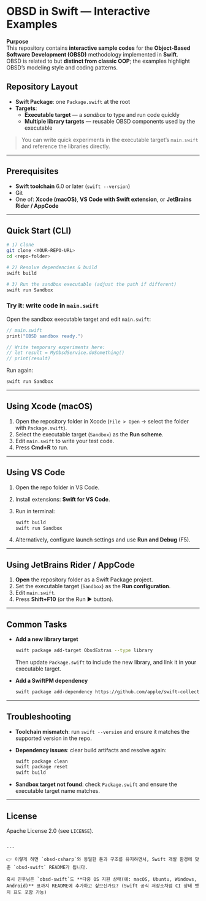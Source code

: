 # OBSD in Swift — Interactive Examples

**Purpose**  
This repository contains **interactive sample codes** for the **Object-Based Software Development (OBSD)** methodology implemented in **Swift**.  
OBSD is related to but **distinct from classic OOP**; the examples highlight OBSD’s modeling style and coding patterns.

## Repository Layout
- **Swift Package**: one `Package.swift` at the root
- **Targets**:  
  - **Executable target** — a *sandbox* to type and run code quickly  
  - **Multiple library targets** — reusable OBSD components used by the executable

> You can write quick experiments in the executable target’s `main.swift` and reference the libraries directly.

---

## Prerequisites
- **Swift toolchain** 6.0 or later (`swift --version`)
- Git
- One of: **Xcode (macOS)**, **VS Code with Swift extension**, or **JetBrains Rider / AppCode**

---

## Quick Start (CLI)
```bash
# 1) Clone
git clone <YOUR-REPO-URL>
cd <repo-folder>

# 2) Resolve dependencies & build
swift build

# 3) Run the sandbox executable (adjust the path if different)
swift run Sandbox
````

### Try it: write code in `main.swift`

Open the sandbox executable target and edit `main.swift`:

```swift
// main.swift
print("OBSD sandbox ready.")

// Write temporary experiments here:
// let result = MyObsdService.doSomething()
// print(result)
```

Run again:

```bash
swift run Sandbox
```

---

## Using Xcode (macOS)

1. Open the repository folder in Xcode (`File > Open` → select the folder with `Package.swift`).
2. Select the executable target (`Sandbox`) as the **Run scheme**.
3. Edit `main.swift` to write your test code.
4. Press **Cmd+R** to run.

---

## Using VS Code

1. Open the repo folder in VS Code.
2. Install extensions: **Swift for VS Code**.
3. Run in terminal:

   ```bash
   swift build
   swift run Sandbox
   ```
4. Alternatively, configure launch settings and use **Run and Debug** (F5).

---

## Using JetBrains Rider / AppCode

1. **Open** the repository folder as a Swift Package project.
2. Set the executable target (`Sandbox`) as the **Run configuration**.
3. Edit `main.swift`.
4. Press **Shift+F10** (or the Run ▶ button).

---

## Common Tasks

* **Add a new library target**

  ```bash
  swift package add-target ObsdExtras --type library
  ```

  Then update `Package.swift` to include the new library, and link it in your executable target.

* **Add a SwiftPM dependency**

  ```bash
  swift package add-dependency https://github.com/apple/swift-collections.git
  ```

---

## Troubleshooting

* **Toolchain mismatch**: run `swift --version` and ensure it matches the supported version in the repo.
* **Dependency issues**: clear build artifacts and resolve again:

  ```bash
  swift package clean
  swift package reset
  swift build
  ```
* **Sandbox target not found**: check `Package.swift` and ensure the executable target name matches.

---

## License

Apache License 2.0 (see `LICENSE`).

```

---

👉 이렇게 하면 `obsd-csharp`와 동일한 톤과 구조를 유지하면서, Swift 개발 환경에 맞춘 `obsd-swift` README가 됩니다.  

혹시 민우님은 `obsd-swift`도 **다중 OS 지원 상태(예: macOS, Ubuntu, Windows, Android)** 표까지 README에 추가하고 싶으신가요? (Swift 공식 저장소처럼 CI 상태 뱃지 표도 포함 가능)
```
